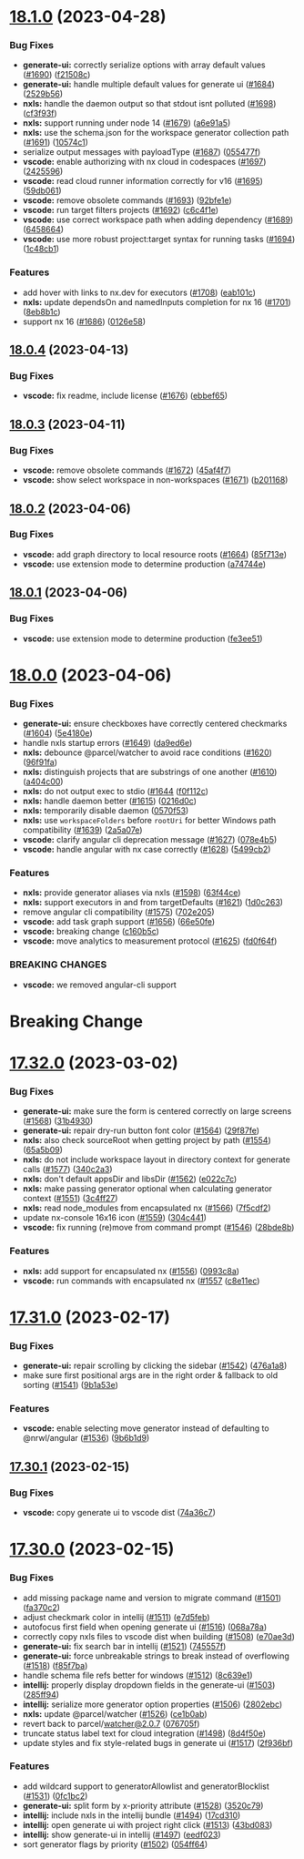 # [18.1.0](https://github.com/nrwl/nx-console/compare/vscode-v18.0.4...vscode-v18.1.0) (2023-04-28)


### Bug Fixes

* **generate-ui:** correctly serialize options with array default values ([#1690](https://github.com/nrwl/nx-console/issues/1690)) ([f21508c](https://github.com/nrwl/nx-console/commit/f21508cd2cd7da43be03881778810736971e13fd))
* **generate-ui:** handle multiple default values for generate ui ([#1684](https://github.com/nrwl/nx-console/issues/1684)) ([2529b56](https://github.com/nrwl/nx-console/commit/2529b563137ae7f732e77a09191d9582463e582f))
* **nxls:** handle the daemon output so that stdout isnt polluted ([#1698](https://github.com/nrwl/nx-console/issues/1698)) ([cf3f93f](https://github.com/nrwl/nx-console/commit/cf3f93f075bb1b654ff991d7b3ec891118126b0e))
* **nxls:** support running under node 14 ([#1679](https://github.com/nrwl/nx-console/issues/1679)) ([a6e91a5](https://github.com/nrwl/nx-console/commit/a6e91a53a0a78a26f555967e8a847606d13ba408))
* **nxls:** use the schema.json for the workspace generator collection path ([#1691](https://github.com/nrwl/nx-console/issues/1691)) ([10574c1](https://github.com/nrwl/nx-console/commit/10574c174742268ebbf755e39b5aec0c381de42e))
* serialize output messages with payloadType ([#1687](https://github.com/nrwl/nx-console/issues/1687)) ([055477f](https://github.com/nrwl/nx-console/commit/055477f00023828ecf410e08848b9e50ffd88dbd))
* **vscode:** enable authorizing with nx cloud in codespaces ([#1697](https://github.com/nrwl/nx-console/issues/1697)) ([2425596](https://github.com/nrwl/nx-console/commit/242559644c0532f582fbae272579336348caa6c2))
* **vscode:** read cloud runner information correctly for v16 ([#1695](https://github.com/nrwl/nx-console/issues/1695)) ([59db061](https://github.com/nrwl/nx-console/commit/59db0615ddcdecfbf76417109b6e5f422c7831e2))
* **vscode:** remove obsolete commands ([#1693](https://github.com/nrwl/nx-console/issues/1693)) ([92bfe1e](https://github.com/nrwl/nx-console/commit/92bfe1e621e92f22a4f2d1c37bfbbbde20e4ce76))
* **vscode:** run target filters projects ([#1692](https://github.com/nrwl/nx-console/issues/1692)) ([c6c4f1e](https://github.com/nrwl/nx-console/commit/c6c4f1e6794771386e733bcf90a27c498730f38f))
* **vscode:** use correct workspace path when adding dependency ([#1689](https://github.com/nrwl/nx-console/issues/1689)) ([6458664](https://github.com/nrwl/nx-console/commit/64586644a2dbaea484e62aa4f3702a0873be2059))
* **vscode:** use more robust project:target syntax for running tasks ([#1694](https://github.com/nrwl/nx-console/issues/1694)) ([1c48cb1](https://github.com/nrwl/nx-console/commit/1c48cb11725786c90adb7b84479f478e35041ba0))


### Features

* add hover with links to nx.dev for executors ([#1708](https://github.com/nrwl/nx-console/issues/1708)) ([eab101c](https://github.com/nrwl/nx-console/commit/eab101c7a8daa2a3309a2072fce76e85cfec5442))
* **nxls:** update dependsOn and namedInputs completion for nx 16 ([#1701](https://github.com/nrwl/nx-console/issues/1701)) ([8eb8b1c](https://github.com/nrwl/nx-console/commit/8eb8b1c5ad962e759fef3428e98222aebe2101ec))
* support nx 16 ([#1686](https://github.com/nrwl/nx-console/issues/1686)) ([0126e58](https://github.com/nrwl/nx-console/commit/0126e58fccf54a765256c86e48e323659b4cb2fa))

## [18.0.4](https://github.com/nrwl/nx-console/compare/vscode-v18.0.3...vscode-v18.0.4) (2023-04-13)


### Bug Fixes

* **vscode:** fix readme, include license ([#1676](https://github.com/nrwl/nx-console/issues/1676)) ([ebbef65](https://github.com/nrwl/nx-console/commit/ebbef65124973527d6669f942087476775a9786c))

## [18.0.3](https://github.com/nrwl/nx-console/compare/vscode-v18.0.2...vscode-v18.0.3) (2023-04-11)


### Bug Fixes

* **vscode:** remove obsolete commands ([#1672](https://github.com/nrwl/nx-console/issues/1672)) ([45af4f7](https://github.com/nrwl/nx-console/commit/45af4f709209636bb35f9c3096b853d1bba14868))
* **vscode:** show select workspace in non-workspaces ([#1671](https://github.com/nrwl/nx-console/issues/1671)) ([b201168](https://github.com/nrwl/nx-console/commit/b201168939801c03e39d600d135685b7a02053f2))

## [18.0.2](https://github.com/nrwl/nx-console/compare/vscode-v18.0.1...vscode-v18.0.2) (2023-04-06)


### Bug Fixes

* **vscode:** add graph directory to local resource roots ([#1664](https://github.com/nrwl/nx-console/issues/1664)) ([85f713e](https://github.com/nrwl/nx-console/commit/85f713eb1a36b7e8f9ae346a52a8cf6122fa1015))
* **vscode:** use extension mode to determine production ([a74744e](https://github.com/nrwl/nx-console/commit/a74744e70dbc15078e235cf4db4d8cd5a7af8ad4))

## [18.0.1](https://github.com/nrwl/nx-console/compare/vscode-v18.0.0...vscode-v18.0.1) (2023-04-06)


### Bug Fixes

* **vscode:** use extension mode to determine production ([fe3ee51](https://github.com/nrwl/nx-console/commit/fe3ee5151e04537a1f01f8691b7ccf76575307d5))

# [18.0.0](https://github.com/nrwl/nx-console/compare/vscode-v17.32.0...vscode-v18.0.0) (2023-04-06)


### Bug Fixes

* **generate-ui:** ensure checkboxes have correctly centered checkmarks ([#1604](https://github.com/nrwl/nx-console/issues/1604)) ([5e4180e](https://github.com/nrwl/nx-console/commit/5e4180e1091391587506263da18b11fdabd23b7b))
* handle nxls startup errors ([#1649](https://github.com/nrwl/nx-console/issues/1649)) ([da9ed6e](https://github.com/nrwl/nx-console/commit/da9ed6e175908c603eb97024f0b5c4a33fe1f0a2))
* **nxls:** debounce @parcel/watcher to avoid race conditions ([#1620](https://github.com/nrwl/nx-console/issues/1620)) ([96f91fa](https://github.com/nrwl/nx-console/commit/96f91faf36ee2b4965e944a7b60333fb38cc175b))
* **nxls:** distinguish projects that are substrings of one another ([#1610](https://github.com/nrwl/nx-console/issues/1610)) ([a404c00](https://github.com/nrwl/nx-console/commit/a404c000ccd6597f3b1a1d6266ea4d8aa73aee48))
* **nxls:** do not output exec to stdio ([#1644](https://github.com/nrwl/nx-console/issues/1644) ([f0f112c](https://github.com/nrwl/nx-console/commit/f0f112c5a5b04fbf659d36655fe17cd02b5c462c))
* **nxls:** handle daemon better ([#1615](https://github.com/nrwl/nx-console/issues/1615)) ([0216d0c](https://github.com/nrwl/nx-console/commit/0216d0cf12c962765a060dee793bcf368eedc87f))
* **nxls:** temporarily disable daemon ([0570f53](https://github.com/nrwl/nx-console/commit/0570f53f698fc138fb854b575841fba289992266))
* **nxls:** use `workspaceFolders` before `rootUri` for better Windows path compatibility ([#1639](https://github.com/nrwl/nx-console/issues/1639)) ([2a5a07e](https://github.com/nrwl/nx-console/commit/2a5a07e07c989e49dc79d915ab17521177859781))
* **vscode:** clarify angular cli deprecation message ([#1627](https://github.com/nrwl/nx-console/issues/1627)) ([078e4b5](https://github.com/nrwl/nx-console/commit/078e4b5f55a3b490d17353a5d556dcc31d97580f))
* **vscode:** handle angular with nx case correctly ([#1628](https://github.com/nrwl/nx-console/issues/1628)) ([5499cb2](https://github.com/nrwl/nx-console/commit/5499cb25b35e0e3bca54b5940be1a17db08b8e65))


### Features

* **nxls:** provide generator aliases via nxls ([#1598](https://github.com/nrwl/nx-console/issues/1598)) ([63f44ce](https://github.com/nrwl/nx-console/commit/63f44ce925613ea132808e81ac775e8a36d0f8a1))
* **nxls:** support executors in and from targetDefaults ([#1621](https://github.com/nrwl/nx-console/issues/1621)) ([1d0c263](https://github.com/nrwl/nx-console/commit/1d0c263da44a2613a36f6a3aa64d0a3d8ff5e9ee))
* remove angular cli compatibility ([#1575](https://github.com/nrwl/nx-console/issues/1575)) ([702e205](https://github.com/nrwl/nx-console/commit/702e205d5629059ad5fb5ca7c5d102d0cca0c4ce))
* **vscode:** add task graph support ([#1656](https://github.com/nrwl/nx-console/issues/1656)) ([66e50fe](https://github.com/nrwl/nx-console/commit/66e50fe89dd129909f898e628ef7807adda3562e))
* **vscode:** breaking change ([c160b5c](https://github.com/nrwl/nx-console/commit/c160b5cf0d6a1833126695ef71cf76420dc42548))
* **vscode:** move analytics to measurement protocol ([#1625](https://github.com/nrwl/nx-console/issues/1625)) ([fd0f64f](https://github.com/nrwl/nx-console/commit/fd0f64fb0dde190683192c9555adb1a55ac3caba))


### BREAKING CHANGES

* **vscode:** we removed angular-cli support

# Breaking Change
# [17.32.0](https://github.com/nrwl/nx-console/compare/vscode-v17.31.0...vscode-v17.32.0) (2023-03-02)


### Bug Fixes

* **generate-ui:** make sure the form is centered correctly on large screens ([#1568](https://github.com/nrwl/nx-console/issues/1568)) ([31b4930](https://github.com/nrwl/nx-console/commit/31b4930022a5699fa0422a60271350b999598af2))
* **generate-ui:** repair dry-run button font color ([#1564](https://github.com/nrwl/nx-console/issues/1564)) ([29f87fe](https://github.com/nrwl/nx-console/commit/29f87fed22a8547715ce8113b9ada2ef3c6af20c))
* **nxls:** also check sourceRoot when getting project by path ([#1554](https://github.com/nrwl/nx-console/issues/1554)) ([65a5b09](https://github.com/nrwl/nx-console/commit/65a5b0928d9a4ff42cf71f0ec4abad156d2970cf))
* **nxls:** do not include workspace layout in directory context for generate calls ([#1577](https://github.com/nrwl/nx-console/issues/1577)) ([340c2a3](https://github.com/nrwl/nx-console/commit/340c2a3ead6f64a3ce34528915af716c543c8dd2))
* **nxls:** don't default appsDir and libsDir ([#1562](https://github.com/nrwl/nx-console/issues/1562)) ([e022c7c](https://github.com/nrwl/nx-console/commit/e022c7cffc9661a576978d9c82f1267b7c581d03))
* **nxls:** make passing generator optional when calculating generator context ([#1551](https://github.com/nrwl/nx-console/issues/1551)) ([3c4ff27](https://github.com/nrwl/nx-console/commit/3c4ff276ec70095156cd46fcccfdc347f95c696f))
* **nxls:** read node_modules from encapsulated nx ([#1566](https://github.com/nrwl/nx-console/issues/1566)) ([7f5cdf2](https://github.com/nrwl/nx-console/commit/7f5cdf2e5e30579599d782b94015b84eb556d0d1))
* update nx-console 16x16 icon ([#1559](https://github.com/nrwl/nx-console/issues/1559)) ([304c441](https://github.com/nrwl/nx-console/commit/304c441adcaa877f6499127d8794f609bce35a2b))
* **vscode:** fix running (re)move from command prompt ([#1546](https://github.com/nrwl/nx-console/issues/1546)) ([28bde8b](https://github.com/nrwl/nx-console/commit/28bde8bbf99f99bf01fea5fa9473ce8d58547fd1))


### Features

* **nxls:** add support for encapsulated nx ([#1556](https://github.com/nrwl/nx-console/issues/1556)) ([0993c8a](https://github.com/nrwl/nx-console/commit/0993c8a1af6590a172dc4da3b55c191495d0516a))
* **vscode:** run commands with encapsulated nx ([#1557](https://github.com/nrwl/nx-console/issues/1557) ([c8e11ec](https://github.com/nrwl/nx-console/commit/c8e11ecd5daafaccdf2ea3cac4f79859df32a478))

# [17.31.0](https://github.com/nrwl/nx-console/compare/vscode-v17.30.1...vscode-v17.31.0) (2023-02-17)


### Bug Fixes

* **generate-ui:** repair scrolling by clicking the sidebar ([#1542](https://github.com/nrwl/nx-console/issues/1542)) ([476a1a8](https://github.com/nrwl/nx-console/commit/476a1a812d3aab94d17f2cd18e67e9f2a55d9a89))
* make sure first positional args are in the right order & fallback to old sorting ([#1541](https://github.com/nrwl/nx-console/issues/1541)) ([9b1a53e](https://github.com/nrwl/nx-console/commit/9b1a53ea9d6fa6a15cea340413662d99438afd81))


### Features

* **vscode:** enable selecting move generator instead of defaulting to @nrwl/angular ([#1536](https://github.com/nrwl/nx-console/issues/1536)) ([9b6b1d9](https://github.com/nrwl/nx-console/commit/9b6b1d9e83b2313ab489233136893252826726b5))

## [17.30.1](https://github.com/nrwl/nx-console/compare/vscode-v17.30.0...vscode-v17.30.1) (2023-02-15)


### Bug Fixes

* **vscode:** copy generate ui to vscode dist ([74a36c7](https://github.com/nrwl/nx-console/commit/74a36c7d5affff9907ad8e52ea3c984daabe9452))

# [17.30.0](https://github.com/nrwl/nx-console/compare/vscode-v17.29.0...vscode-v17.30.0) (2023-02-15)


### Bug Fixes

* add missing package name and version to migrate command ([#1501](https://github.com/nrwl/nx-console/issues/1501)) ([fa370c2](https://github.com/nrwl/nx-console/commit/fa370c25ce0e2bb120481c00d5ffe62a2345c314))
* adjust checkmark color in intellij ([#1511](https://github.com/nrwl/nx-console/issues/1511)) ([e7d5feb](https://github.com/nrwl/nx-console/commit/e7d5febc8e0f971221c279b0904fdaa931ff3a59))
* autofocus first field when opening generate ui ([#1516](https://github.com/nrwl/nx-console/issues/1516)) ([068a78a](https://github.com/nrwl/nx-console/commit/068a78a968f3d096b4b6e14ef7138a50ba1316d8))
* correctly copy nxls files to vscode dist when building ([#1508](https://github.com/nrwl/nx-console/issues/1508)) ([e70ae3d](https://github.com/nrwl/nx-console/commit/e70ae3dff8aa51960400d4e2327933a3c162f485))
* **generate-ui:** fix search bar in intellij ([#1521](https://github.com/nrwl/nx-console/issues/1521)) ([745557f](https://github.com/nrwl/nx-console/commit/745557fbd03824dc485a5328bc082167b4044290))
* **generate-ui:** force unbreakable strings to break instead of overflowing ([#1518](https://github.com/nrwl/nx-console/issues/1518)) ([f85f7ba](https://github.com/nrwl/nx-console/commit/f85f7ba113712dd5804b9323054fe220e1f8d8d3))
* handle schema file refs better for windows ([#1512](https://github.com/nrwl/nx-console/issues/1512)) ([8c639e1](https://github.com/nrwl/nx-console/commit/8c639e134ee563c9925ea9271b4badcf39e0efff))
* **intellij:** properly display dropdown fields in the generate-ui ([#1503](https://github.com/nrwl/nx-console/issues/1503)) ([285ff94](https://github.com/nrwl/nx-console/commit/285ff9436b9bcb009dc923d2c3313cc7879f89fc))
* **intellij:** serialize more generator option properties ([#1506](https://github.com/nrwl/nx-console/issues/1506)) ([2802ebc](https://github.com/nrwl/nx-console/commit/2802ebc5c10835ca5b5963155f4c72171715e7e5))
* **nxls:** update @parcel/watcher ([#1526](https://github.com/nrwl/nx-console/issues/1526)) ([ce1b0ab](https://github.com/nrwl/nx-console/commit/ce1b0ab4642eb369fdf4ee7440277f5949406f36))
* revert back to parcel/watcher@2.0.7 ([076705f](https://github.com/nrwl/nx-console/commit/076705f2749c4cd945faac40dfb516a801fc2704))
* truncate status label text for cloud integration ([#1498](https://github.com/nrwl/nx-console/issues/1498)) ([8d4f50e](https://github.com/nrwl/nx-console/commit/8d4f50edd5378c7657d8f6ed3709b3d978c927dd))
* update styles and fix style-related bugs in generate ui ([#1517](https://github.com/nrwl/nx-console/issues/1517)) ([2f936bf](https://github.com/nrwl/nx-console/commit/2f936bfa02184135e09d01d115aac36f8fefb1a3))


### Features

* add wildcard support to generatorAllowlist and generatorBlocklist ([#1531](https://github.com/nrwl/nx-console/issues/1531)) ([0fc1bc2](https://github.com/nrwl/nx-console/commit/0fc1bc2a0e008a69ed549becdfd0c3ccee57fb06))
* **generate-ui:** split form by x-priority attribute ([#1528](https://github.com/nrwl/nx-console/issues/1528)) ([3520c79](https://github.com/nrwl/nx-console/commit/3520c792791874c0af383e42d3b59afc0e2d4ec7))
* **intellij:** include nxls in the intellij bundle ([#1494](https://github.com/nrwl/nx-console/issues/1494)) ([17cd310](https://github.com/nrwl/nx-console/commit/17cd3108fb021777290cfcb1f9eff7f1d9ab0f5e))
* **intellij:** open generate ui with project right click ([#1513](https://github.com/nrwl/nx-console/issues/1513)) ([43bd083](https://github.com/nrwl/nx-console/commit/43bd083133b165dc07820aedcfa66ba2841d03b9))
* **intellij:** show generate-ui in intellij ([#1497](https://github.com/nrwl/nx-console/issues/1497)) ([eedf023](https://github.com/nrwl/nx-console/commit/eedf0236fc8f8d8f6cc00357c86accd531e733c4))
* sort generator flags by priority ([#1502](https://github.com/nrwl/nx-console/issues/1502)) ([054ff64](https://github.com/nrwl/nx-console/commit/054ff64488bd2070d1a03844899a5ebcf878e1b5))
